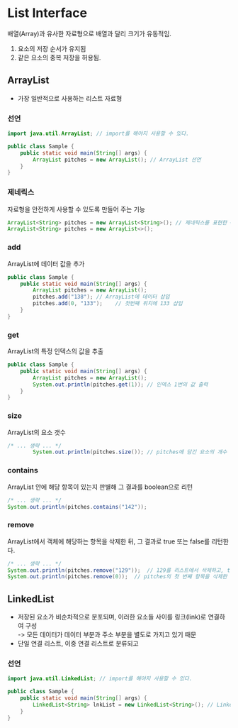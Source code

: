 # List Interface
배열(Array)과 유사한 자료형으로 배열과 달리 크기가 유동적임.

1. 요소의 저장 순서가 유지됨
2. 같은 요소의 중복 저장을 허용됨.

## ArrayList
- 가장 일반적으로 사용하는 리스트 자료형

### 선언
``` java
import java.util.ArrayList; // import를 해야지 사용할 수 있다.

public class Sample {
    public static void main(String[] args) {
        ArrayList pitches = new ArrayList(); // ArrayList 선언
    }
}
```

### 제네릭스
자료형을 안전하게 사용할 수 있도록 만들어 주는 기능
``` java
ArrayList<String> pitches = new ArrayList<String>(); // 제네릭스를 표현한 <String>은 ‘ArrayList에 담을 수 있는 자료형은 String뿐이다’라는 뜻이다
ArrayList<String> pitches = new ArrayList<>();
```

### add
ArrayList에 데이터 값을 추가
``` java
public class Sample {
    public static void main(String[] args) {
        ArrayList pitches = new ArrayList();
        pitches.add("138"); // ArrayList에 데이터 삽입
        pitches.add(0, "133");    // 첫번째 위치에 133 삽입
    }
}
```

### get
ArrayList의 특정 인덱스의 값을 추출
``` java
public class Sample {
    public static void main(String[] args) {
        ArrayList pitches = new ArrayList();
        System.out.println(pitches.get(1)); // 인덱스 1번의 값 출력
    }
}
```

### size
ArrayList의 요소 갯수
``` java
/* ... 생략 ... */
        System.out.println(pitches.size()); // pitches에 담긴 요소의 개수 출력
```

### contains
ArrayList 안에 해당 항목이 있는지 판별해 그 결과를 boolean으로 리턴
``` java
/* ... 생략 ... */
System.out.println(pitches.contains("142"));
```

### remove
ArrayList에서 객체에 해당하는 항목을 삭제한 뒤, 그 결과로 true 또는 false를 리턴한다.
``` java
/* ... 생략 ... */
System.out.println(pitches.remove("129"));  // 129를 리스트에서 삭제하고, true를 리턴한다.
System.out.println(pitches.remove(0));  // pitches의 첫 번째 항목을 삭제한 뒤 138을 리턴한다.
```

## LinkedList
- 저장된 요소가 비순차적으로 분포되며, 이러한 요소들 사이를 링크(link)로 연결하여 구성  
    -> 모든 데이터가 데이터 부분과 주소 부분을 별도로 가지고 있기 때문
- 단일 연결 리스트, 이중 연결 리스트로 분류되고 

### 선언
``` java
import java.util.LinkedList; // import를 해야지 사용할 수 있다.

public class Sample {
    public static void main(String[] args) {
        LinkedList<String> lnkList = new LinkedList<String>(); // LinkedList 선언
    }
}
```
